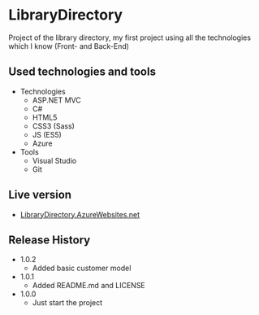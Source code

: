 # LibraryDirectory
Project of the library directory, my first project using all the technologies which I know (Front- and Back-End)


## Used technologies and tools

* Technologies
    * ASP.NET MVC
    * C#
    * HTML5
    * CSS3 (Sass)
    * JS (ES5)
    * Azure
* Tools
    * Visual Studio
    * Git


## Live version

* [LibraryDirectory.AzureWebsites.net](http://librarydirectory.azurewebsites.net/)
    
    
## Release History

* 1.0.2
    * Added basic customer model
* 1.0.1
    * Added README.md and LICENSE
* 1.0.0
    * Just start the project
